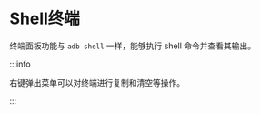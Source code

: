 # Shell终端

终端面板功能与 `adb shell` 一样，能够执行 shell 命令并查看其输出。

<CoreVideoPlayer videoSrc="https://ai-1258209752.cos.ap-shanghai.myqcloud.com/blog/TeamhelperDeveloperTools-Shell%E7%BB%88%E7%AB%AF.mp4" description="TeamhelperDeveloperTools：Shell终端"/>

:::info 

右键弹出菜单可以对终端进行复制和清空等操作。

:::

